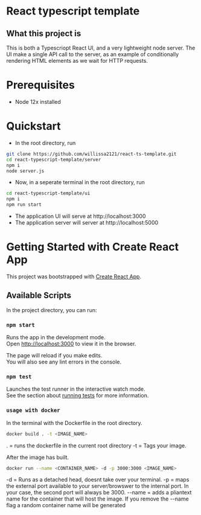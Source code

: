 # React typescript template

## What this project is

This is both a Typescriopt React UI, and a very lightweight node server. The UI make a single API call to the server, as an example of conditionally rendering HTML elements as we wait for HTTP requests.

# Prerequisites

- Node 12x installed

# Quickstart

- In the root directory, run

```bash
git clone https://github.com/willissa2121/react-ts-template.git
cd react-typescript-template/server
npm i
node server.js
```

- Now, in a seperate terminal in the root directory, run

```bash
cd react-typescript-template/ui
npm i
npm run start
```

- The application UI will serve at http://localhost:3000
- The application server will server at http://localhost:5000

# Getting Started with Create React App

This project was bootstrapped with [Create React App](https://github.com/facebook/create-react-app).

## Available Scripts

In the project directory, you can run:

### `npm start`

Runs the app in the development mode.\
Open [http://localhost:3000](http://localhost:3000) to view it in the browser.

The page will reload if you make edits.\
You will also see any lint errors in the console.

### `npm test`

Launches the test runner in the interactive watch mode.\
See the section about [running tests](https://facebook.github.io/create-react-app/docs/running-tests) for more information.

### `usage with docker`

In the terminal with the Dockerfile in the root directory.

```bash
docker build . -t <IMAGE_NAME>
```

. = runs the dockerfile in the current root directory
-t = Tags your image.

After the image has built.

```bash
docker run --name <CONTAINER_NAME> -d -p 3000:3000 <IMAGE_NAME>
```

-d = Runs as a detached head, doesnt take over your terminal.
-p = maps the external port available to your server/browswer to the internal port. In your case, the second port will always be 3000.
--name = adds a pliantext name for the container that will host the image. If you remove the --name flag a random container name will be generated
